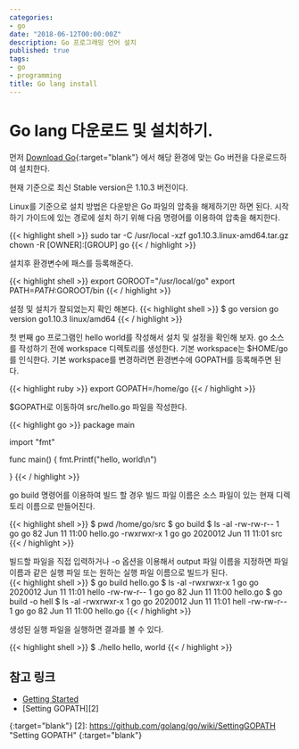 ```yaml
---
categories:
- go
date: "2018-06-12T00:00:00Z"
description: Go 프로그래밍 언어 설치
published: true
tags:
- go
- programming
title: Go lang install
---
```


# Go lang 다운로드 및 설치하기. 
먼저 [Download Go](https://golang.org/dl/ "Download Go"){:target="blank"} 에서 해당 환경에 맞는 Go 버전을 다운로드하여 설치한다. 

현재 기준으로 최신 Stable version은 1.10.3 버전이다. 

Linux를 기준으로 설치 방법은 다운받은 Go 파일의 압축을 해제하기만 하면 된다.
시작하기 가이드에 있는 경로에 설치 하기 위해 다음 명령어를 이용하여 압축을 해지한다.

{{< highlight shell >}}
sudo tar -C /usr/local -xzf go1.10.3.linux-amd64.tar.gz
chown -R [OWNER]:[GROUP] go
{{< / highlight >}}

설치후 환경변수에 패스를 등록해준다.

{{< highlight shell >}}
export GOROOT="/usr/local/go"
export PATH=$PATH:$GOROOT/bin 
{{< / highlight >}}

설정 및 설치가 잘되었는지 확인 해본다.
{{< highlight shell >}}
$ go version 
go version go1.10.3 linux/amd64
{{< / highlight >}}


첫 번째 go 프로그램인 hello world를 작성해서 설치 및 설정을 확인해 보자.
go 소스를 작성하기 전에 workspace 디렉토리를 생성한다.
기본 workspace는 $HOME/go를 인식한다.
기본 workspace를 변경하려면 환경변수에 GOPATH를 등록해주면 된다.

{{< highlight ruby >}}
export GOPATH=/home/go
{{< / highlight >}}

$GOPATH로 이동하여 src/hello.go 파일을 작성한다.

{{< highlight go >}}
package main

import "fmt"

func main() {
    fmt.Printf("hello, world\n")

}
{{< / highlight >}}

go build 명령어를 이용하여 빌드 할 경우 빌드 파일 이름은 소스 파일이 있는 현재 디렉토리 이름으로 만들어진다.

{{< highlight shell >}}
$ pwd 
/home/go/src
$ go build
$ ls -al
-rw-rw-r-- 1 go go      82 Jun 11 11:00 hello.go
-rwxrwxr-x 1 go go 2020012 Jun 11 11:01 src 
{{< / highlight >}}

빌드할 파일을 직접 입력하거나 -o 옵션을 이용해서 output 파일 이름을 지정하면
파일 이름과 같은 실행 파일 또는 원하는 실행 파일 이름으로 빌드가 된다.  
{{< highlight shell >}}
$ go build hello.go
$ ls -al
-rwxrwxr-x 1 go go 2020012 Jun 11 11:01 hello 
-rw-rw-r-- 1 go go      82 Jun 11 11:00 hello.go
$ go build -o hell
$ ls -al
-rwxrwxr-x 1 go go 2020012 Jun 11 11:01 hell 
-rw-rw-r-- 1 go go      82 Jun 11 11:00 hello.go
{{< / highlight >}}

생성된 실행 파일을 실행하면 결과를 볼 수 있다.

{{< highlight shell >}}
$ ./hello
hello, world
{{< / highlight >}}

## 참고 링크

* [Getting Started][1]
* [Setting GOPATH][2]

[1]: https://golang.org/doc/install "Getting Started"
{:target="blank"}
[2]: https://github.com/golang/go/wiki/SettingGOPATH "Setting GOPATH"
{:target="blank"}
